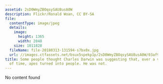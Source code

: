 ```yaml
---
assetid: 2sD0WmyZBOqsySAU8usA0W
description: Flickr/Ronald Woan, CC BY-SA
file:
  contentType: image/jpeg
  details:
    image:
      height: 1365
      width: 2048
    size: 1011828
  fileName: file-20180313-131594-s7bx0x.jpg
  url: //images.ctfassets.net/bsux5spekp1p/2sD0WmyZBOqsySAU8usA0W/03af956a68c15bd153c8fa2e651fc47f/file-20180313-131594-s7bx0x.jpg
title: Some people thought Charles Darwin was suggesting that, over a very long period
  of time, apes turned into people. He was not.
---
```

No content found